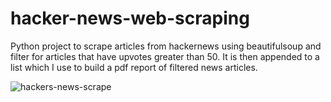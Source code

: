 # hacker-news-web-scraping

Python project to scrape articles from hackernews using beautifulsoup and filter for articles that have upvotes greater than 50. It is then appended to a list which I use to build a pdf report of filtered news articles. 




![hackers-news-scrape](https://github.com/josiah34/hacker-news-web-scraping/assets/25124463/7805302d-2692-435c-b78e-56b46e042bf2)
